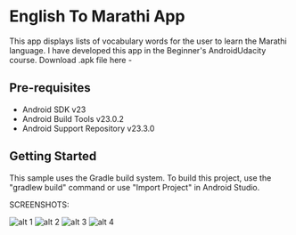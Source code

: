 English To Marathi App
===================================

This app displays lists of vocabulary words for the user to learn the Marathi language.
I have developed this app in the Beginner's AndroidUdacity course.
Download .apk file here - 


Pre-requisites
--------------

- Android SDK v23
- Android Build Tools v23.0.2
- Android Support Repository v23.3.0

Getting Started
---------------

This sample uses the Gradle build system. To build this project, use the
"gradlew build" command or use "Import Project" in Android Studio.



SCREENSHOTS:

![alt 1](screenshots/img1.png)
![alt 2](screenshots/img2.png)
![alt 3](screenshots/img3.png)
![alt 4](screenshots/img4.png)
